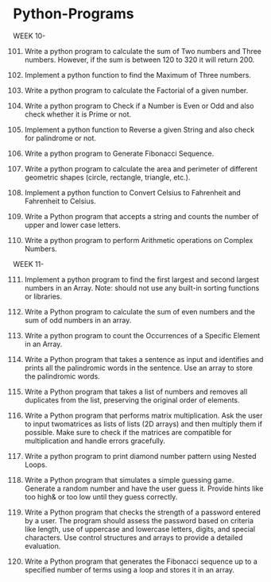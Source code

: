 # Python-Programs
WEEK 10- 

101. Write a python program to calculate the sum of Two numbers and Three numbers.
However, if the sum is between 120 to 320 it will return 200.

102. Implement a python function to find the Maximum of Three numbers.

103. Write a python program to calculate the Factorial of a given number.

104. Write a python program to Check if a Number is Even or Odd and also check whether
it is Prime or not.

105. Implement a python function to Reverse a given String and also check for palindrome
or not.

106. Write a python program to Generate Fibonacci Sequence.

107. Write a python program to calculate the area and perimeter of different geometric
shapes (circle, rectangle, triangle, etc.).

108. Implement a python function to Convert Celsius to Fahrenheit and Fahrenheit to
Celsius.

109. Write a Python program that accepts a string and counts the number of upper and
lower case letters.

1010. Write a python program to perform Arithmetic operations on Complex Numbers.

WEEK 11- 

111. Implement a python program to find the first largest and second largest numbers in an
Array. Note: should not use any built-in sorting functions or libraries.

112. Write a Python program to calculate the sum of even numbers and the sum of odd
numbers in an array.

113. Write a python program to count the Occurrences of a Specific Element in an Array.

114. Write a Python program that takes a sentence as input and identifies and prints all the palindromic words in the sentence. Use an array to store the palindromic words.

115. Write a Python program that takes a list of numbers and removes all duplicates from the list, preserving the original order of elements.

116. Write a Python program that performs matrix multiplication. Ask the user to input twomatrices as lists of lists (2D arrays) and then multiply them if possible. Make sure to check if the matrices are compatible for multiplication and handle errors gracefully.

117. Write a python program to print diamond number pattern using Nested Loops.


118. Write a Python program that simulates a simple guessing game. Generate a random
number and have the user guess it. Provide hints like too high& or too low until they
guess correctly.

119. Write a Python program that checks the strength of a password entered by a user. The program should assess the password based on criteria like length, use of uppercase and lowercase letters, digits, and special characters. Use control structures and arrays to provide a detailed evaluation.

1110. Write a Python program that generates the Fibonacci sequence up to a specified number of terms using a loop and stores it in an array.
